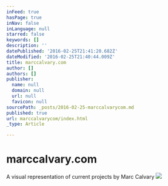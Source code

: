 ```yaml
---
inFeed: true
hasPage: true
inNav: false
inLanguage: null
starred: false
keywords: []
description: ''
datePublished: '2016-02-25T21:41:20.682Z'
dateModified: '2016-02-25T21:40:44.009Z'
title: marccalvary.com
author: []
authors: []
publisher:
  name: null
  domain: null
  url: null
  favicon: null
sourcePath: _posts/2016-02-25-marccalvarycom.md
published: true
url: marccalvarycom/index.html
_type: Article

---
```

# marccalvary.com

A visual representation of current projects by Marc Calvary
![](https://the-grid-user-content.s3-us-west-2.amazonaws.com/53f9e2c1-b0af-4ebe-8fe7-0add9c51ddb2.jpg)